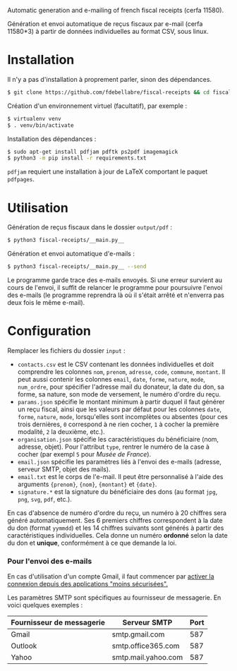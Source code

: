 Automatic generation and e-mailing of french fiscal receipts (cerfa 11580).

Génération et envoi automatique de reçus fiscaux par e-mail (cerfa 11580*3) à partir de données individuelles au format CSV, sous linux.


# Installation

Il n'y a pas d'installation à proprement parler, sinon des dépendances.

```bash
$ git clone https://github.com/fdebellabre/fiscal-receipts && cd fiscal-receipts
```

Création d'un environnement virtuel (facultatif), par exemple :

```bash
$ virtualenv venv
$ . venv/bin/activate
```

Installation des dépendances :

```bash
$ sudo apt-get install pdfjam pdftk ps2pdf imagemagick
$ python3 -m pip install -r requirements.txt
```

`pdfjam` requiert une installation à jour de LaTeX comportant le paquet `pdfpages`.

# Utilisation

Génération de reçus fiscaux dans le dossier `output/pdf` :

```bash
$ python3 fiscal-receipts/__main.py__
```

Génération et envoi automatique d'e-mails :

```bash
$ python3 fiscal-receipts/__main.py__ --send
```

Le programme garde trace des e-mails envoyés. Si une erreur survient au cours de l'envoi, il suffit de relancer le programme pour poursuivre l'envoi des e-mails (le programme reprendra là où il s'était arrêté et n'enverra pas deux fois le même e-mail).


# Configuration

Remplacer les fichiers du dossier `input` :

- `contacts.csv` est le CSV contenant les données individuelles et doit comprendre les colonnes `nom`, `prenom`, `adresse`, `code`, `commune`, `montant`. Il peut aussi contenir les colonnes `email`, `date`, `forme`, `nature`, `mode`, `num_ordre`, pour spécifier l'adresse mail du donateur, la date du don, sa forme, sa nature, son mode de versement, le numéro d'ordre du reçu.
- `params.json` spécifie le montant minimum à partir duquel il faut générer un reçu fiscal, ainsi que les valeurs par défaut pour les colonnes `date`, `forme`, `nature`, `mode`, lorsqu'elles sont incomplètes ou absentes (pour ces trois dernières, `0` correspond à ne rien cocher, `1` à cocher la première modalité, `2` la deuxième, etc.).
- `organisation.json` spécifie les caractéristiques du bénéficiaire (nom, adresse, objet). Pour l'attribut `type`, rentrer le numéro de la case à cocher (par exempl `5` pour *Musée de France*).
- `email.json` spécifie les paramètres liés à l'envoi des e-mails (adresse, serveur SMTP, objet des mails).
- `email.txt` est le corps de l'e-mail. Il peut être personnalisé à l'aide des arguments `{prenom}`, `{nom}`, `{montant}` et `{date}`.
- `signature.*` est la signature du bénéficiaire des dons (au format `jpg`, `png`, `svg`, `pdf`, etc.).

En cas d'absence de numéro d'ordre du reçu, un numéro à 20 chiffres sera généré automatiquement. Ses 6 premiers chiffres correspondent à la date du don (format `yymmdd`) et les 14 chiffres suivants sont générés à partir des caractéristiques individuelles. Cela donne un numéro **ordonné** selon la date du don et **unique**, conformément à ce que demande la loi.

### Pour l'envoi des e-mails

En cas d'utilisation d'un compte Gmail, il faut commencer par [activer la connexion depuis des applications "moins sécurisées".](https://myaccount.google.com/lesssecureapps)

Les paramètres SMTP sont spécifiques au fournisseur de messagerie. En voici quelques exemples :

| Fournisseur de messagerie | Serveur SMTP        | Port |
| ------------------------- | ------------------- | ---- |
| Gmail                     | smtp.gmail.com      | 587  |
| Outlook                   | smtp.office365.com  | 587  |
| Yahoo                     | smtp.mail.yahoo.com | 587  |

